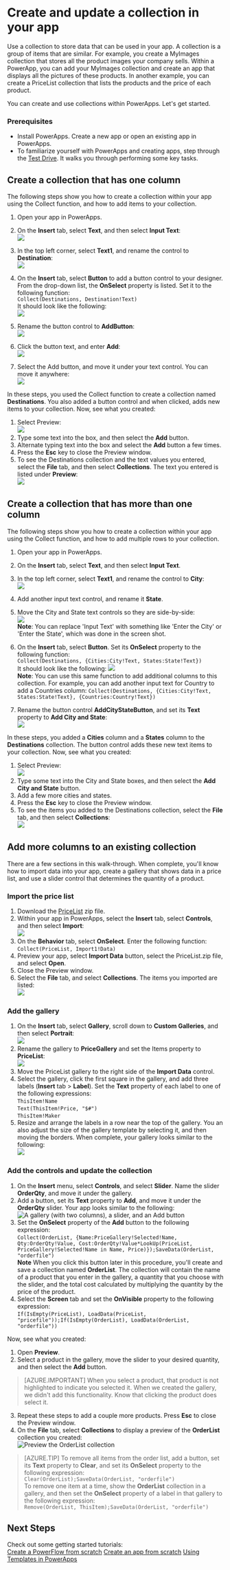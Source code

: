 <properties
	pageTitle="Create and update a collection in PowerApps | Microsoft Azure"
	description="Create collections and add columns to existing collections"
	services="power-apps"
	documentationCenter="" 
	authors="MandiOhlinger"
	manager="dwrede"
	editor=""/>

<tags
   ms.service="power-apps"
   ms.devlang="na"
   ms.topic="article"
   ms.tgt_pltfrm="na"
   ms.workload="" 
   ms.date="09/21/2015"
   ms.author="mandia"/>


# Create and update a collection in your app
Use a collection to store data that can be used in your app. A collection is a group of items that are similar. For example, you create a MyImages collection that stores all the product images your company sells. Within a PowerApp, you can add your MyImages collection and create an app that displays all the pictures of these products. In another example, you can create a PriceList collection that lists the products and the price of each product. 

You can create and use collections within PowerApps. Let's get started.

### Prerequisites 
- Install PowerApps. Create a new app or open an existing app in PowerApps.
- To familiarize yourself with PowerApps and creating apps, step through the [Test Drive](get-started-test-drive.md ). It walks you through performing some key tasks.

## Create a collection that has one column
The following steps show you how to create a collection within your app using the Collect function, and how to add items to your collection. 

1. Open your app in PowerApps.
1. On the **Insert** tab, select **Text**, and then select **Input Text**:  
![][1]  

2. In the top left corner, select **Text1**, and rename the control to **Destination**:  
![][2]  

3. On the **Insert** tab, select **Button** to add a button control to your designer. From the drop-down list, the **OnSelect** property is listed. Set it to the following function:  
```Collect(Destinations, Destination!Text)```  
It should look like the following:  
![][3]  

4. Rename the button control to **AddButton**:  
![][4]  
5. Click the button text, and enter **Add**:  
![][5]  
6. Select the Add button, and move it under your text control. You can move it anywhere:  
![][6]  


In these steps, you used the Collect function to create a collection named **Destinations**. You also added a button control and when clicked, adds new items to your collection. Now, see what you created:

1. Select Preview:  
![][7]  
2. Type some text into the box, and then select the **Add** button.
3. Alternate typing text into the box and select the **Add** button a few times.
4. Press the **Esc** key to close the Preview window.
5. To see the Destinations collection and the text values you entered, select the **File** tab, and then select **Collections**. The text you entered is listed under **Preview**:  
![][8]


## Create a collection that has more than one column
The following steps show you how to create a collection within your app using the Collect function, and how to add multiple rows to your collection. 

1. Open your app in PowerApps.
1. On the **Insert** tab, select **Text**, and then select **Input Text**.
2. In the top left corner, select **Text1**, and rename the control to **City**:  
![][9]  
3. Add another input text control, and rename it **State**.
4. Move the City and State text controls so they are side-by-side:  
![][10]  
	**Note**: You can replace 'Input Text' with something like 'Enter the City' or 'Enter the State', which was done in the screen shot.
5. On the **Insert** tab, select **Button**. Set its **OnSelect** property to the following function:  
```Collect(Destinations, {Cities:City!Text, States:State!Text})```  
It should look like the following: 
![][11]  
	**Note**: You can use this same function to add additional columns to this collection. For example, you can add another input text for Country to add a Countries column: `Collect(Destinations, {Cities:City!Text, States:State!Text}, {Countries:Country!Text})`
 
6. Rename the button control **AddCityStateButton**, and set its **Text** property to **Add City and State**:  
![][12]  


In these steps, you added a **Cities** column and a **States** column to the **Destinations** collection. The button control adds these new text items to your collection. Now, see what you created:

1. Select Preview:  
![][7]  
2. Type some text into the City and State boxes, and then select the **Add City and State** button.
3. Add a few more cities and states.
4. Press the **Esc** key to close the Preview window.
5. To see the items you added to the Destinations collection, select the **File** tab, and then select **Collections**:  
![][13] 


## Add more columns to an existing collection
There are a few sections in this walk-through. When complete, you'll know how to import data into your app, create a gallery that shows data in a price list, and use a slider control that determines the quantity of a product. 

### Import the price list
1. Download the [PriceList](https://gallery.technet.microsoft.com/Sample-data-for-Show-a-set-5933d4c7) zip file.
2. Within your app in PowerApps, select the **Insert** tab, select **Controls**, and then select **Import**:  
![][14]  
3. On the **Behavior** tab, select **OnSelect**. Enter the following function:  
```Collect(PriceList, Import1!Data)```  
4. Preview your app, select **Import Data** button, select the PriceList.zip file, and select **Open**.
5. Close the Preview window.
6. Select the **File** tab, and select **Collections**. The items you imported are listed:  
![][15] 


### Add the gallery
1. On the **Insert** tab, select **Gallery**, scroll down to **Custom Galleries**, and then select **Portrait**:    
![][16]  
2. Rename the gallery to **PriceGallery** and set the Items property to **PriceList**:  
![][18]  
3. Move the PriceList gallery to the right side of the **Import Data** control.
4. Select the gallery, click the first square in the gallery, and add three labels (**Insert** tab > **Label**). Set the **Text** property of each label to one of the following expressions:  
	``ThisItem!Name``  
``Text(ThisItem!Price, "$#")``  
``ThisItem!Maker``   
5. Resize and arrange the labels in a row near the top of the gallery. You an also adjust the size of the gallery template by selecting it, and then moving the borders. When complete, your gallery looks similar to the following:  
![][19] 


### Add the controls and update the collection
1. On the **Insert** menu, select **Controls**, and select **Slider**. Name the slider **OrderQty**, and move it under the gallery.
2. Add a button, set its **Text** property to **Add**, and move it under the **OrderQty** slider. Your app looks similar to the following:  
![A gallery (with two columns), a slider, and an Add button][20] 
3. Set the **OnSelect** property of the **Add** button to the following expression:  
```Collect(OrderList, {Name:PriceGallery!Selected!Name, Qty:OrderQty!Value, Cost:OrderQty!Value*LookUp(PriceList, PriceGallery!Selected!Name in Name, Price)});SaveData(OrderList, "orderfile")```  
**Note** When you click this button later in this procedure, you'll create and save a collection named **OrderList**. The collection will contain the name of a product that you enter in the gallery, a quantity that you choose with the slider, and the total cost calculated by multiplying the quantity by the price of the product.
4. Select the **Screen** tab and set the **OnVisible** property to the following expression:  
```If(IsEmpty(PriceList), LoadData(PriceList, "pricefile"));If(IsEmpty(OrderList), LoadData(OrderList, "orderfile"))```

Now, see what you created:

1. Open **Preview**.
2. Select a product in the gallery, move the slider to your desired quantity, and then select the **Add** button.  
> [AZURE.IMPORTANT] When you select a product, that product is not highlighted to indicate you selected it. When we created the gallery, we didn't add this functionality. Know that clicking the product does select it.
3. Repeat these steps to add a couple more products. Press **Esc** to close the Preview window.
4. On the **File** tab, select **Collections** to display a preview of the **OrderList** collection you created:  
![Preview the OrderList collection][21] 


> [AZURE.TIP] To remove all items from the order list, add a button, set its **Text** property to **Clear**, and set its **OnSelect** property to the following expression:  
```Clear(OrderList);SaveData(OrderList, "orderfile")```  
To remove one item at a time, show the **OrderList** collection in a gallery, and then set the **OnSelect** property of a label in that gallery to the following expression:  
```Remove(OrderList, ThisItem);SaveData(OrderList, "orderfile")```

## Next Steps
Check out some getting started tutorials:  
[Create a PowerFlow from scratch](powerapps-tutorial-blankpowerflow.md)
[Create an app from scratch](powerapps-tutorial-pcselector.md)
[Using Templates in PowerApps](powerapps-tutorial-templates.md)


[1]: ./media/create-update-collection/insertmenu-inputtext.png
[2]: ./media/create-update-collection/renametext.png
[3]: ./media/create-update-collection/buttononselect.png
[4]: ./media/create-update-collection/renamebutton.png
[5]: ./media/create-update-collection/buttontext.png
[6]: ./media/create-update-collection/buttonundertext.png
[7]: ./media/create-update-collection/preview.png
[8]: ./media/create-update-collection/existingcollections.png
[9]: ./media/create-update-collection/renametext-city.png
[10]: ./media/create-update-collection/citystate.png
[11]: ./media/create-update-collection/buttononselectcitystate.png
[12]: ./media/create-update-collection/buttononcitystate.png
[13]: ./media/create-update-collection/existingcollectionscitystate.png
[14]: ./media/create-update-collection/import.png
[15]: ./media/create-update-collection/pricelistcollection.png
[16]: ./media/create-update-collection/portrait.png
[18]: ./media/create-update-collection/galleryitems.png
[19]: ./media/create-update-collection/gallerylabels.png
[20]: ./media/create-update-collection/slider.png
[21]: ./media/create-update-collection/existingcollectionsorderlist.png